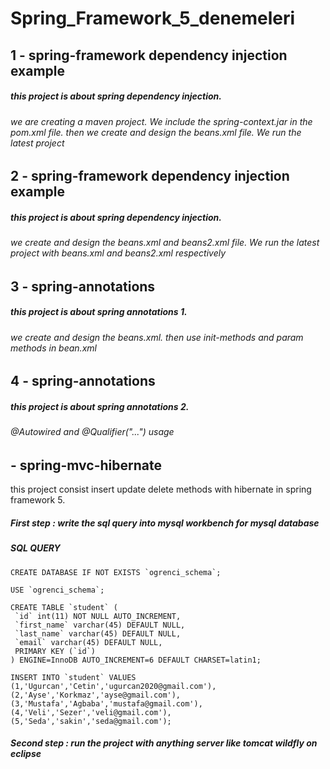 # Spring_Framework_5_denemeleri
## 1 - spring-framework dependency injection example
##### this project is about spring dependency injection. 
###### we are creating a maven project. We include the spring-context.jar in the pom.xml file. then we create and design the beans.xml file. We run the latest project

## 2 - spring-framework dependency injection example
##### this project is about spring dependency injection. 
###### we create and design the beans.xml and beans2.xml file. We run the latest project with beans.xml and beans2.xml respectively

## 3 - spring-annotations
##### this project is about spring annotations 1. 
###### we create and design the beans.xml. then use init-methods and param methods in bean.xml

## 4 - spring-annotations
##### this project is about spring annotations 2. 
######  @Autowired and @Qualifier("...") usage

 	
##  - 	spring-mvc-hibernate
this project consist insert update delete methods with hibernate in spring framework 5.
##### First step : write the sql query into mysql workbench for mysql database
##### SQL QUERY
```
CREATE DATABASE IF NOT EXISTS `ogrenci_schema`;

USE `ogrenci_schema`;

CREATE TABLE `student` (
 `id` int(11) NOT NULL AUTO_INCREMENT,
 `first_name` varchar(45) DEFAULT NULL,
 `last_name` varchar(45) DEFAULT NULL,
 `email` varchar(45) DEFAULT NULL,
 PRIMARY KEY (`id`)
) ENGINE=InnoDB AUTO_INCREMENT=6 DEFAULT CHARSET=latin1;

INSERT INTO `student` VALUES 
(1,'Ugurcan','Cetin','ugurcan2020@gmail.com'),
(2,'Ayse','Korkmaz','ayse@gmail.com'),
(3,'Mustafa','Agbaba','mustafa@gmail.com'),
(4,'Veli','Sezer','veli@gmail.com'),
(5,'Seda','sakin','seda@gmail.com');
```
##### Second step : run the project with anything server like tomcat wildfly on eclipse  
